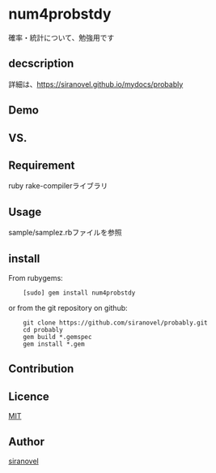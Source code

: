 num4probstdy
============
確率・統計について、勉強用です

## decscription ##

詳細は、https://siranovel.github.io/mydocs/probably  

## Demo ##

## VS. ##

## Requirement ##
ruby rake-compilerライブラリ

## Usage ##

sample/samplez.rbファイルを参照

## install ##

From rubygems:  
~~~
    [sudo] gem install num4probstdy
~~~

or from the git repository on github:  
~~~
    git clone https://github.com/siranovel/probably.git  
    cd probably  
    gem build *.gemspec
    gem install *.gem
~~~

## Contribution ##

## Licence ##
[MIT](LICENSE)

## Author ##

[siranovel](https://github.com/siranovel)

